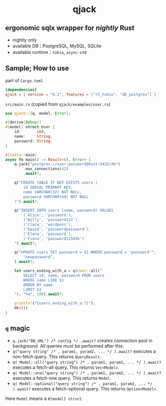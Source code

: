 <h1 align="center">
    qjack
</h1>

## ergonomic sqlx wrapper for *nightly* Rust
- nightly only
- available DB：PostgreSQL, MySQL, SQLite
- available runtime：`tokio`, `async-std`

## Sample; How to use
part of `Cargo.toml`
```toml
[dependencies]
qjack = { version = "0.1", features = ["rt_tokio", "db_postgres"] }
```
`src/main.rs` (copied from `qjack/examples/user.rs`)
```rust
use qjack::{q, model, Error};

#[derive(Debug)]
#[model] struct User {
    id:       i64,
    name:     String,
    password: String,
}

#[tokio::main]
async fn main() -> Result<(), Error> {
    q.jack("postgres://user:password@host:5432/db")
        .max_connections(42)
        .await?;

    q("CREATE TABLE IF NOT EXISTS users (
        id SERIAL PRIMARY KEY,
        name VARCHAR(32) NOT NULL,
        password VARCHAR(64) NOT NULL
    )").await?;

    q("INSERT INTO users (name, password) VALUES
        ('Alice', 'password'),
        ('Billy', 'password123'),
        ('Clara', 'wordpass'),
        ('David', 'passwordpassword'),
        ('Elena', 'password'),
        ('Fiona', 'password123456')
    ").await?;

    q("UPDATE users SET password = $1 WHERE password = 'password'",
        "newpassword",
    ).await?;

    let users_ending_with_a = q(User::all("
        SELECT id, name, password FROM users
        WHERE name LIKE $1
        ORDER BY name
        LIMIT $2
    "), "%a", 100).await?;

    println!("{users_ending_with_a:?}");
    Ok(())
}

```

## `q` magic

- `q.jack("DB_URL") /* config */ .await?` creates connection pool in background. All queries must be performed after this.
- `q("query string" /* , param1, param2, ... */ ).await?` executes a non-fetch query. This returns `QueryResult`.
- `q( Model::all("query string") /* , param1, param2, ... */ ).await?` executes a fetch-all query. This returns `Vec<Model>`.
- `q( Model::one("query string") /* , param1, param2, ... */ ).await?` executes a fetch-one query. This returns `Model`.
- `q( Model::optional("query string") /* , param1, param2, ... */ ).await?` executes a fetch-optional query. This returns `Option<Model>`.

Here `Model` means a `#[model] struct`.
